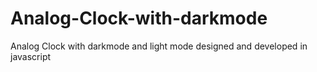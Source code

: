 # Analog-Clock-with-darkmode
Analog Clock with darkmode and light mode designed and developed in javascript
